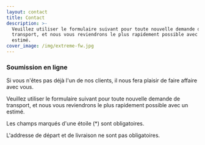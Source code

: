 ```yaml
---
layout: contact
title: Contact
description: >-
  Veuillez utiliser le formulaire suivant pour toute nouvelle demande de
  transport, et nous vous reviendrons le plus rapidement possible avec un
  estimé.
cover_image: /img/extreme-fw.jpg
---
```

### Soumission en ligne

Si vous n'êtes pas déjà l'un de nos clients, il nous fera plaisir de faire affaire avec vous.

Veuillez utiliser le formulaire suivant pour toute nouvelle demande de transport, et nous vous reviendrons le plus rapidement possible avec un estimé.

Les champs marqués d'une étoile (*) sont obligatoires.

L'addresse de départ et de livraison ne sont pas obligatoires.
